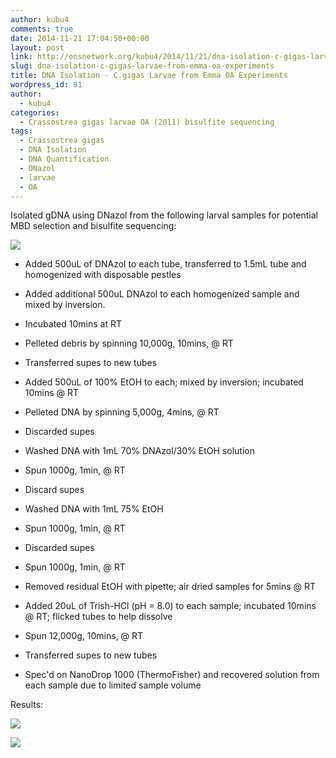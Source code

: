 ```yaml
---
author: kubu4
comments: true
date: 2014-11-21 17:04:50+00:00
layout: post
link: http://onsnetwork.org/kubu4/2014/11/21/dna-isolation-c-gigas-larvae-from-emma-oa-experiments/
slug: dna-isolation-c-gigas-larvae-from-emma-oa-experiments
title: DNA Isolation - C.gigas Larvae from Emma OA Experiments
wordpress_id: 81
author:
  - kubu4
categories:
  - Crassostrea gigas larvae OA (2011) bisulfite sequencing
tags:
  - Crassostrea gigas
  - DNA Isolation
  - DNA Quantification
  - DNazol
  - larvae
  - OA
---
```


Isolated gDNA using DNazol from the following larval samples for potential MBD selection and bisulfite sequencing:

![](http://eagle.fish.washington.edu/Arabidopsis/20141121%20-%20Gigas%20larvae%20OA%20tubes.jpg)

- Added 500uL of DNAzol to each tube, transferred to 1.5mL tube and homogenized with disposable pestles

- Added additional 500uL DNAzol to each homogenized sample and mixed by inversion.

- Incubated 10mins at RT

- Pelleted debris by spinning 10,000g, 10mins, @ RT

- Transferred supes to new tubes

- Added 500uL of 100% EtOH to each; mixed by inversion; incubated 10mins @ RT

- Pelleted DNA by spinning 5,000g, 4mins, @ RT

- Discarded supes

- Washed DNA with 1mL 70% DNAzol/30% EtOH solution

- Spun 1000g, 1min, @ RT

- Discard supes

- Washed DNA with 1mL 75% EtOH

- Spun 1000g, 1min, @ RT

- Discarded supes

- Spun 1000g, 1min, @ RT

- Removed residual EtOH with pipette; air dried samples for 5mins @ RT

- Added 20uL of Trish-HCl (pH = 8.0) to each sample; incubated 10mins @ RT; flicked tubes to help dissolve

- Spun 12,000g, 10mins, @ RT

- Transferred supes to new tubes

- Spec'd on NanoDrop 1000 (ThermoFisher) and recovered solution from each sample due to limited sample volume

Results:

![](http://eagle.fish.washington.edu/Arabidopsis/20141121%20-%20Gigas%20larvae%20OA%20gDNA%20ODs-01.JPG)

![](http://eagle.fish.washington.edu/Arabidopsis/20141121%20-%20Gigas%20larvae%20OA%20gDNA%20ODs%20Plots.JPG)
